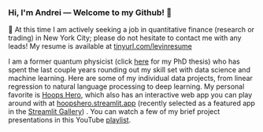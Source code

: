 ### Hi, I'm Andrei — Welcome to my Github! 👋

📌 At this time I am actively seeking a job in quantitative finance (research or trading) in New York City; please do not hesitate to contact me with any leads!  My resume is available at [tinyurl.com/levinresume](https://tinyurl.com/levinresume)

I am a former quantum physicist (click [here](https://dash.harvard.edu/handle/1/41121324) for my PhD thesis) who has spent the last couple years rounding out my skill set with data science and machine learning.   Here are some of my individual data projects, from linear regression to natural language processing to deep learning.  My personal favorite is [Hoops Hero](https://github.com/andreilevin/HoopsHero#hoops-hero), which also has an interactive web app you can play around with at [hoopshero.streamlit.app](https://hoopshero.streamlit.app) (recently selected as a featured app in the [Streamlit Gallery](https://streamlit.io/gallery?category=sports-fun)) .  You can watch a few of my brief project presentations in this YouTube [playlist](https://www.youtube.com/playlist?list=PLp0KPsix0c83NVM9DUZZZ6CvinG6qOK0M).


<!--
**andreilevin/andreilevin** is a ✨ _special_ ✨ repository because its `README.md` (this file) appears on your GitHub profile.

Here are some ideas to get you started:

- 🔭 I’m currently working on ...
- 🌱 I’m currently learning ...
- 👯 I’m looking to collaborate on ...
- 🤔 I’m looking for help with ...
- 💬 Ask me about ...
- 📫 How to reach me: ...
- 😄 Pronouns: ...
- ⚡ Fun fact: ...
-->
